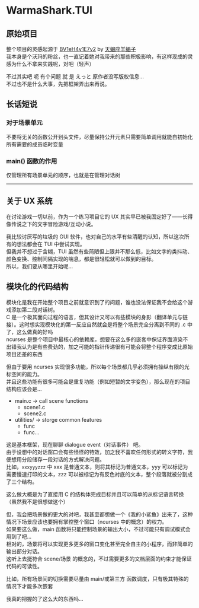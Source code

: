 # WarmaShark.TUI

## 原始项目

整个项目的灵感起源于 [BV1eH4y1E7v2](https://www.bilibili.com/video/BV1eH4y1E7v2) by [天蝎座羊蝎子](https://space.bilibili.com/431949982)\
我本身是个沃玛的粉丝，也一直记着她对我带来的那些积极影响，有这样现成的灵感为什么不拿来实践呢，对吧（轻声）

不过其实吧 呃 有个问题 就 是 えっと 原作者没写版权信息...\
不过也不是什么大事，先把框架弄出来再说。

## 长话短说

### 对于场景单元

不要将无关的函数公开到头文件，尽量保持公开元素只需要简单调用就能自初始化所有需要的成员临时变量

### main() 函数的作用

仅管理所有场景单元的顺序，也就是在管理对话树

---

## 关于 UX 系统

在讨论游戏一切以前，作为一个练习项目它的 UX 其实早已被我固定好了——长得像传说之下的文字冒险游戏/互动小说。

我比较讨厌写的垃圾的 GUI 软件，也对自己的水平有些清醒的认知，所以这次所有的想法都会在 TUI 中尝试实现。\
但我并不想过于含糊，TUI 虽然有些简陋但上限并不那么低，比如文字的类抖动、颜色变换、控制间隔实现的喘息，都是很轻松就可以做到的目标。\
所以，我们要从哪里开始呢...

## 模块化的代码结构

模块化是我在开始整个项目之前就意识到了的问题，谁也没法保证我不会给这个游戏添加第二段对话树。\
C 是一个极其面向过程的语言，但其设计又可以有些模块的身影（翻译单元与链接）。这时想实现模块化的第一反应自然就会是将整个场景完全分离到不同的 .c 中了，这么做真的好吗\
ncurses 是整个项目中最核心的依赖库，想要在这么多的嵌套中保证界面渲染不出错我认为是有些费劲的，加之可能的指针传递很有可能会将整个程序变成比原始项目还差的东西

但由于要用 ncurses 实现很多功能，所以每个场景都几乎必须拥有操纵有限的光标空间的能力。\
并且这些功能有很多可能会是重复功能（例如短暂的文字变色），那么现在的项目结构应该会是...

- main.c -> call scene functions
  - scene1.c
  - scene2.c
- utilities/ -> storge common features
  - func
  - func...

这是基本框架，现在聊聊 dialogue event（对话事件） 吧。\
由于设想中的对话窗口会有些怪怪的特效，加之我不喜欢任何形式的转义字符，我便想用分段储存一段对话的方式解决问题。\
比如，`xxxyyyzzz` 中 xxx 是普通文本，则将其标记为普通文本，yyy 可以标记为需要慢速打印的文本，zzz 可以被标记为有反色衬底的文本，整个段落就被分割成了三个结构。

这么做大概是为了直接用 C 的结构体完成目标并且可以简单的从标记语言转换（虽然我不是很想做这个）

但，我会把场景做的更大的对吧，我甚至都想做一个《我的小鲨鱼》出来了，这种情况下场景应该也要拥有掌控整个窗口（ncurses 中的概念）的权力。\
如果要这么做，main 函数将只能控制场景的输出大小，不过可能只有调试模式会用到了吧...\
相对的，场景将可以实现更多更多的窗口变化甚至完全自主的小程序，而非简单的输出部分对话。\
这听上去挺符合 scene/场景 的概念的，不过需要更多的文档层面的约束才能保证代码的可读性。

比如，所有场景间的切换需要尽量由 main/或第三方 函数调度，只有极其特殊的情况下才能多次嵌套

我真的把握的了这么大的东西吗...
